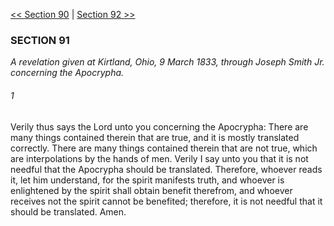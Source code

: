 [<< Section 90](Section%2090)  |  [Section 92 >>](Section%2092)

### SECTION 91

*A revelation given at Kirtland, Ohio, 9 March 1833, through Joseph Smith Jr. concerning the Apocrypha.*

###### 1
Verily thus says the Lord unto you concerning the Apocrypha: There are many things contained therein that are true, and it is mostly translated correctly. There are many things contained therein that are not true, which are interpolations by the hands of men. Verily I say unto you that it is not needful that the Apocrypha should be translated. Therefore, whoever reads it, let him understand, for the spirit manifests truth, and whoever is enlightened by the spirit shall obtain benefit therefrom, and whoever receives not the spirit cannot be benefited; therefore, it is not needful that it should be translated. Amen.